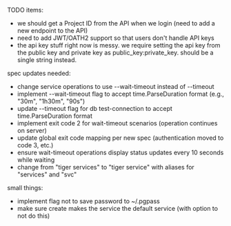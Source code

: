TODO items:
- we should get a Project ID from the API when we login (need to add a new endpoint to the API)
- need to add JWT/OATH2 support so that users don't handle API keys
- the api key stuff right now is messy. we require setting the api key from the public key and private key as public_key:private_key. should be a single string instead.


spec updates needed:
 - change service operations to use --wait-timeout instead of --timeout
 - implement --wait-timeout flag to accept time.ParseDuration format (e.g., "30m", "1h30m", "90s")
 - update --timeout flag for db test-connection to accept time.ParseDuration format 
 - implement exit code 2 for wait-timeout scenarios (operation continues on server)
 - update global exit code mapping per new spec (authentication moved to code 3, etc.)
 - ensure wait-timeout operations display status updates every 10 seconds while waiting
 - change from "tiger services" to "tiger service" with aliases for "services" and "svc"

small things:
 - implement flag not to save password to ~/.pgpass
 - make sure create makes the service the default service (with option to not do this)